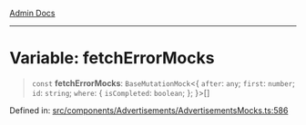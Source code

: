 [Admin Docs](/)

***

# Variable: fetchErrorMocks

> `const` **fetchErrorMocks**: `BaseMutationMock`\<\{ `after`: `any`; `first`: `number`; `id`: `string`; `where`: \{ `isCompleted`: `boolean`; \}; \}\>[]

Defined in: [src/components/Advertisements/AdvertisementsMocks.ts:586](https://github.com/PalisadoesFoundation/talawa-admin/blob/main/src/components/Advertisements/AdvertisementsMocks.ts#L586)
